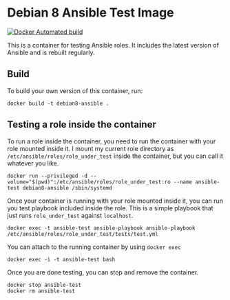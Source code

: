 # Debian 8 Ansible Test Image #
[![Docker Automated build](https://img.shields.io/docker/automated/samdoran/debian8-ansible.svg?maxAge=2592000)](https://hub.docker.com/r/samdoran/debian8-ansible/)

This is a container for testing Ansible roles. It includes the latest version of Ansible and is rebuilt regularly.

## Build ##

To build your own version of this container, run:

    docker build -t debian8-ansible .

## Testing a role inside the container ##

To run a role inside the container, you need to run the container with your role mounted inside it. I mount my current role directory as `/etc/ansible/roles/role_under_test` inside the container, but you can call it whatever you like.

    docker run --privileged -d --volume="$(pwd)":/etc/ansible/roles/role_under_test:ro --name ansible-test debian8-ansible /sbin/systemd

Once your container is running with your role mounted inside it, you can run you test playbook included inside the role. This is a simple playbook that just runs `role_under_test` against `localhost`.

    docker exec -t ansible-test ansible-playbook ansible-playbook /etc/ansible/roles/role_under_test/tests/test.yml

You can attach to the running container by using `docker exec`

    docker exec -i -t ansible-test bash

Once you are done testing, you can stop and remove the container.

    docker stop ansible-test
    docker rm ansible-test

